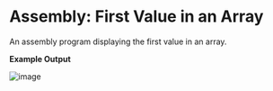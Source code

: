# Assembly: First Value in an Array

An assembly program displaying the first value in an array.

**Example Output**

![image](https://github.com/ksheahen/First-Value-in-Array/assets/112595660/4d10eef5-7b39-4bd8-8bea-4effbff83241)
